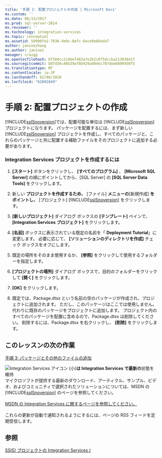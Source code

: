 ```yaml
---
title: '手順 2: 配置プロジェクトの作成 | Microsoft Docs'
ms.custom: ''
ms.date: 06/13/2017
ms.prod: sql-server-2014
ms.reviewer: ''
ms.technology: integration-services
ms.topic: conceptual
ms.assetid: 59990fe2-7036-4e9c-8efc-6ece9e66eda7
author: janinezhang
ms.author: janinez
manager: craigg
ms.openlocfilehash: 6f5b0cc2c86ef483a7e2b2c0f5dccba21383641f
ms.sourcegitcommit: b87d36c46b39af8b929ad94ec707dee8800950f5
ms.translationtype: MT
ms.contentlocale: ja-JP
ms.lasthandoff: 02/08/2020
ms.locfileid: "62891849"
---
```

# <a name="step-2-creating-the-deployment-project"></a>手順 2: 配置プロジェクトの作成
  [!INCLUDE[ssISnoversion](../includes/ssisnoversion-md.md)]では、配置可能な単位は [!INCLUDE[ssISnoversion](../includes/ssisnoversion-md.md)] プロジェクトになります。 パッケージを配置するには、まず新しい [!INCLUDE[ssISnoversion](../includes/ssisnoversion-md.md)] プロジェクトを作成し、すべてのパッケージと、これらのパッケージと共に配置する補助ファイルをそのプロジェクトに追加する必要があります。  
  
### <a name="to-create-the-integration-services-project"></a>Integration Services プロジェクトを作成するには  
  
1.  **[スタート]** ボタンをクリックし、 **[すべてのプログラム]** 、 **[Microsoft SQL Server]** の順にポイントしてから、[SQL Server] の **[SQL Server Data Tools]** をクリックします。  
  
2.  新しい **プロジェクトを作成するため、** [ファイル] **メニューの**[新規作成] **をポイントし、** [プロジェクト] [!INCLUDE[ssISnoversion](../includes/ssisnoversion-md.md)] をクリックします。  
  
3.  **[新しいプロジェクト]** ダイアログ ボックスの **[テンプレート]** ペインで、 **[Integration Services プロジェクト]** をクリックします。  
  
4.  **[名前]** ボックスに表示されている既定の名前を「 **Deployment Tutorial**」に変更します。 必要に応じて、 **[ソリューションのディレクトリを作成]** チェック ボックスをオフにします。  
  
5.  既定の場所をそのまま使用するか、 **[参照]** をクリックして使用するフォルダーを指定します。  
  
6.  **[プロジェクトの場所]** ダイアログ ボックスで、目的のフォルダーをクリックして **[開く]** をクリックします。  
  
7.  **[OK]** をクリックします。  
  
8.  既定では、Package.dtsx という名前の空のパッケージが作成され、プロジェクトに追加されます。 ただし、このパッケージはここでは使用しません。代わりに既存のパッケージをプロジェクトに追加します。 プロジェクト内のすべてのパッケージを配置に含めるので、Package.dtsx は削除してください。 削除するには、Package.dtsx を右クリックし、 **[削除]** をクリックします。  
  
## <a name="next-task-in-lesson"></a>このレッスンの次の作業  
 [手順 3: パッケージとその他のファイルの追加](../integration-services/lesson-1-3-adding-packages-and-other-files.md)  
  
![Integration Services アイコン (小)](media/dts-16.gif "Integration Services のアイコン (小)")**は Integration Services で最新の**状態を維持  <br /> マイクロソフトが提供する最新のダウンロード、アーティクル、サンプル、ビデオ、およびコミュニティで選択されたソリューションについては、MSDN の [!INCLUDE[ssISnoversion](../includes/ssisnoversion-md.md)] のページを参照してください。<br /><br /> [MSDN の Integration Services に関するページを参照してください。](https://go.microsoft.com/fwlink/?LinkId=136655)<br /><br /> これらの更新が自動で通知されるようにするには、ページの RSS フィードを定期受信します。  
  
## <a name="see-also"></a>参照  
 [SSIS&#41; プロジェクトの Integration Services &#40;](integration-services-ssis-projects-and-solutions.md)  
  
  
